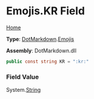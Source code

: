 # Emojis\.KR Field

[Home](../../../README.md)

**Type**: [DotMarkdown](../../README.md)\.[Emojis](../README.md)

**Assembly**: DotMarkdown\.dll

```csharp
public const string KR = ":kr:"
```

### Field Value

System\.[String](https://docs.microsoft.com/en-us/dotnet/api/system.string)